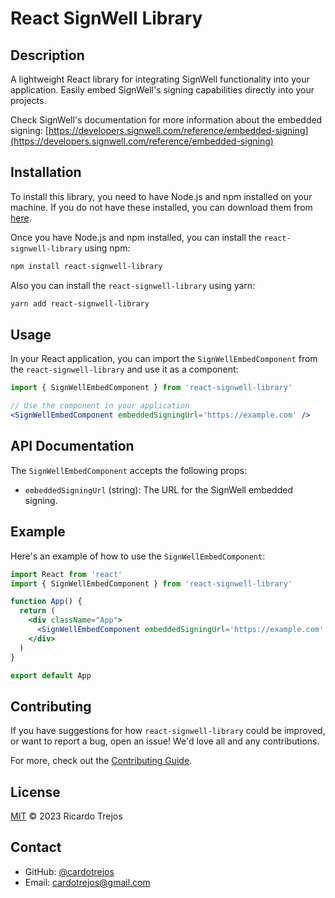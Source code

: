 # React SignWell Library

## Description

A lightweight React library for integrating SignWell functionality into your application. Easily embed SignWell's signing capabilities directly into your projects.

Check SignWell's documentation for more information about the embedded signing: [https://developers.signwell.com/reference/embedded-signing](https://developers.signwell.com/reference/embedded-signing)

## Installation

To install this library, you need to have Node.js and npm installed on your machine. If you do not have these installed, you can download them from [here](https://nodejs.org/).

Once you have Node.js and npm installed, you can install the `react-signwell-library` using npm:

```bash
npm install react-signwell-library
```

Also you can install the `react-signwell-library` using yarn:

```bash
yarn add react-signwell-library
```

## Usage

In your React application, you can import the `SignWellEmbedComponent` from the `react-signwell-library` and use it as a component:

```jsx
import { SignWellEmbedComponent } from 'react-signwell-library'

// Use the component in your application
<SignWellEmbedComponent embeddedSigningUrl='https://example.com' />
```

## API Documentation

The `SignWellEmbedComponent` accepts the following props:

- `embeddedSigningUrl` (string): The URL for the SignWell embedded signing.

## Example

Here's an example of how to use the `SignWellEmbedComponent`:

```jsx
import React from 'react'
import { SignWellEmbedComponent } from 'react-signwell-library'

function App() {
  return (
    <div className="App">
      <SignWellEmbedComponent embeddedSigningUrl='https://example.com' />
    </div>
  )
}

export default App
```

## Contributing

If you have suggestions for how `react-signwell-library` could be improved, or want to report a bug, open an issue! We'd love all and any contributions.

For more, check out the [Contributing Guide](./CONTRIBUTING.md).

## License

[MIT](LICENSE) © 2023 Ricardo Trejos

## Contact

- GitHub: [@cardotrejos](https://github.com/cardotrejos)
- Email: [cardotrejos@gmail.com](mailto:cardotrejos@gmail.com)